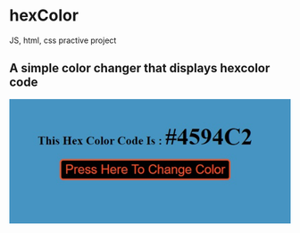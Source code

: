 # hexColor

JS, html, css practive project

## A simple color changer that displays hexcolor code

![hexcolor.jpg](images/hexcolor.jpg)